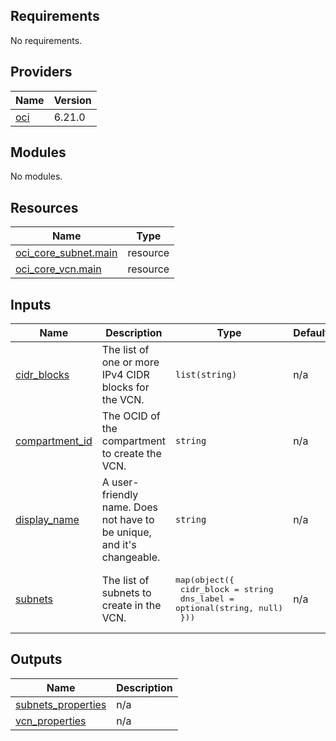 ## Requirements

No requirements.

## Providers

| Name | Version |
|------|---------|
| <a name="provider_oci"></a> [oci](#provider\_oci) | 6.21.0 |

## Modules

No modules.

## Resources

| Name | Type |
|------|------|
| [oci_core_subnet.main](https://registry.terraform.io/providers/hashicorp/oci/latest/docs/resources/core_subnet) | resource |
| [oci_core_vcn.main](https://registry.terraform.io/providers/hashicorp/oci/latest/docs/resources/core_vcn) | resource |

## Inputs

| Name | Description | Type | Default | Required |
|------|-------------|------|---------|:--------:|
| <a name="input_cidr_blocks"></a> [cidr\_blocks](#input\_cidr\_blocks) | The list of one or more IPv4 CIDR blocks for the VCN. | `list(string)` | n/a | yes |
| <a name="input_compartment_id"></a> [compartment\_id](#input\_compartment\_id) | The OCID of the compartment to create the VCN. | `string` | n/a | yes |
| <a name="input_display_name"></a> [display\_name](#input\_display\_name) | A user-friendly name. Does not have to be unique, and it's changeable. | `string` | n/a | yes |
| <a name="input_subnets"></a> [subnets](#input\_subnets) | The list of subnets to create in the VCN. | <pre>map(object({<br>    cidr_block = string<br>    dns_label  = optional(string, null)<br>  }))</pre> | n/a | yes |

## Outputs

| Name | Description |
|------|-------------|
| <a name="output_subnets_properties"></a> [subnets\_properties](#output\_subnets\_properties) | n/a |
| <a name="output_vcn_properties"></a> [vcn\_properties](#output\_vcn\_properties) | n/a |
